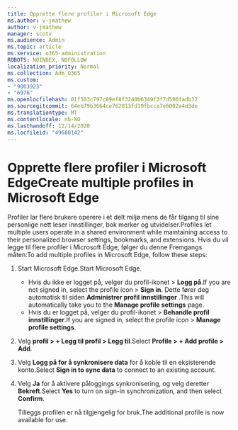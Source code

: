 ```yaml
---
title: Opprette flere profiler i Microsoft Edge
ms.author: v-jmathew
author: v-jmathew
manager: scotv
ms.audience: Admin
ms.topic: article
ms.service: o365-administration
ROBOTS: NOINDEX, NOFOLLOW
localization_priority: Normal
ms.collection: Adm_O365
ms.custom:
- "9003923"
- "6976"
ms.openlocfilehash: 01f503c797c89ef8f3240b6349f3f7d596fadb32
ms.sourcegitcommit: 64eb79b3664ce762813fd19fbcca7e6002a4d3de
ms.translationtype: MT
ms.contentlocale: nb-NO
ms.lasthandoff: 12/14/2020
ms.locfileid: "49680142"
---
```

# <a name="create-multiple-profiles-in-microsoft-edge"></a><span data-ttu-id="3b136-102">Opprette flere profiler i Microsoft Edge</span><span class="sxs-lookup"><span data-stu-id="3b136-102">Create multiple profiles in Microsoft Edge</span></span>

<span data-ttu-id="3b136-103">Profiler lar flere brukere operere i et delt miljø mens de får tilgang til sine personlige nett leser innstillinger, bok merker og utvidelser.</span><span class="sxs-lookup"><span data-stu-id="3b136-103">Profiles let multiple users operate in a shared environment while maintaining access to their personalized browser settings, bookmarks, and extensions.</span></span> <span data-ttu-id="3b136-104">Hvis du vil legge til flere profiler i Microsoft Edge, følger du denne Fremgangs måten:</span><span class="sxs-lookup"><span data-stu-id="3b136-104">To add multiple profiles in Microsoft Edge, follow these steps:</span></span>

1. <span data-ttu-id="3b136-105">Start Microsoft Edge.</span><span class="sxs-lookup"><span data-stu-id="3b136-105">Start Microsoft Edge.</span></span>
    - <span data-ttu-id="3b136-106">Hvis du ikke er logget på, velger du profil-ikonet > **Logg på**.</span><span class="sxs-lookup"><span data-stu-id="3b136-106">If you are not signed in, select the profile icon > **Sign in**.</span></span> <span data-ttu-id="3b136-107">Dette fører deg automatisk til siden **Administrer profil innstillinger** .</span><span class="sxs-lookup"><span data-stu-id="3b136-107">This will automatically take you to the **Manage profile settings** page.</span></span>
    - <span data-ttu-id="3b136-108">Hvis du er logget på, velger du profil-ikonet > **Behandle profil innstillinger**.</span><span class="sxs-lookup"><span data-stu-id="3b136-108">If you are signed in, select the profile icon > **Manage profile settings**.</span></span>
2. <span data-ttu-id="3b136-109">Velg **profil > + Legg til profil > Legg til**.</span><span class="sxs-lookup"><span data-stu-id="3b136-109">Select **Profile > + Add profile > Add**.</span></span>
3. <span data-ttu-id="3b136-110">Velg **Logg på for å synkronisere data** for å koble til en eksisterende konto.</span><span class="sxs-lookup"><span data-stu-id="3b136-110">Select **Sign in to sync data** to connect to an existing account.</span></span>
4. <span data-ttu-id="3b136-111">Velg **Ja** for å aktivere påloggings synkronisering, og velg deretter **Bekreft**.</span><span class="sxs-lookup"><span data-stu-id="3b136-111">Select **Yes** to turn on sign-in synchronization, and then select **Confirm**.</span></span>

    <span data-ttu-id="3b136-112">Tilleggs profilen er nå tilgjengelig for bruk.</span><span class="sxs-lookup"><span data-stu-id="3b136-112">The additional profile is now available for use.</span></span>
